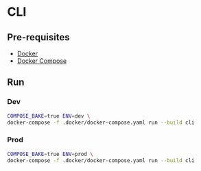 # CLI

## Pre-requisites
* [Docker](https://docs.docker.com/get-started/get-docker/)
* [Docker Compose](https://docs.docker.com/compose/)

## Run
### Dev
```bash
COMPOSE_BAKE=true ENV=dev \
docker-compose -f .docker/docker-compose.yaml run --build cli
```

### Prod
```bash
COMPOSE_BAKE=true ENV=prod \
docker-compose -f .docker/docker-compose.yaml run --build cli
```